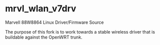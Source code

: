 mrvl_wlan_v7drv
===============

Marvell 88W8864 Linux Driver/Firmware Source

The purpose of this fork is to work towards a stable wireless driver that is buildable against the OpenWRT trunk.